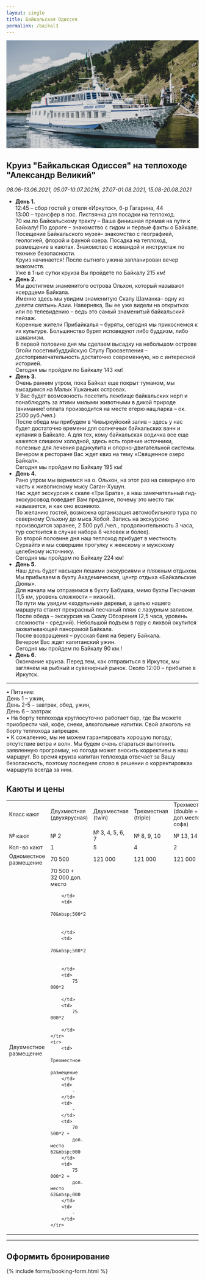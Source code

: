 ```yaml
---
layout: single
title: Байкальская Одиссея
permalink: /baikal3
---
```


![Теплоход "Александр Великий"](/assets/images/baikal/alexander.jpg)

## Круиз  "Байкальская Одиссея" на теплоходе "Александр Великий" 
*08.06-13.06.2021, 05.07-10.07.2021б, 27.07-01.08.2021, 15.08-20.08.2021*

* **День 1.**  
12:45 – сбор гостей у отеля «Иркутск», б-р Гагарина, 44  
13:00 – трансфер в пос. Листвянка для посадки на теплоход.  
70 км.по Байкальскому тракту – Ваша финишная прямая на пути к Байкалу! По дороге – знакомство с гидом и первые факты о Байкале.  
Посещение Байкальского музея– знакомство с географией, геологией, флорой и фауной озера. Посадка на теплоход, размещение в каютах. Знакомство с командой и инструктаж по технике безопасности.   
Круиз начинается! После сытного ужина запланирован вечер знакомств.  
Уже в 1-ые сутки круиза Вы пройдете по Байкалу 215 км!  
* **День 2.**  
Мы достигнем знаменитого острова Ольхон, который называют «сердцем» Байкала.   
Именно здесь мы увидим знаменитую Скалу Шаманка– одну из девяти святынь Азии. Наверняка, Вы ее уже видели на открытках или по телевидению – ведь это самый знаменитый байкальский пейзаж.  
Коренные жители Прибайкалья – буряты, сегодня мы прикоснемся к их культуре. Большинство бурят исповедуют либо буддизм, либо шаманизм.  
В первой половине дня мы сделаем высадку на небольшом острове Огойи посетимбуддийскую Ступу Просветления – достопримечательность достаточно современную, но с интересной историей.  
Сегодня мы пройдем по Байкалу 143 км!
* **День 3.**  
Очень ранним утром, пока Байкал еще покрыт туманом, мы высадимся на Малых Ушканьих островах.  
У Вас будет возможность посетить лежбище байкальских нерп и понаблюдать за этими милыми животными в дикой природе (внимание! оплата производится на месте егерю нац.парка – ок. 2500 руб./чел.)  
После обеда мы прибудем в Чивыркуйский залив – здесь у нас будет достаточно времени для солнечных байкальских ванн и купания в Байкале. А для тех, кому байкальская водичка все еще кажется слишком холодной, здесь есть горячие источники, полезные для лечения радикулита и опорно-двигательной системы.  
Вечером в ресторане Вас ждет квиз на тему «Священное озеро Байкал».  
Сегодня мы пройдем по Байкалу 195 км!  
* **День 4.**  
Рано утром мы вернемся на о. Ольхон, на этот раз на северную его часть к живописному мысу Саган-Хушун.  
Нас ждет экскурсия к скале «Три Брата», а наш замечательный гид-экскурсовод поведает Вам предание, почему это место так называется, и как оно возникло.  
По желанию гостей, возможна организация автомобильного тура по северному Ольхону до мыса Хобой. Запись на экскурсию производится заранее, 2 500 руб./чел., продолжительность 3 часа, тур состоится в случае набора 8 человек и более).  
Во второй половине дня наш теплоход прибудет в местность Сурхайтэ и мы совершим прогулку к женскому и мужскому целебному источнику.  
Сегодня мы пройдем по Байкалу 224 км!  
* **День 5.**  
Наш день будет насыщен пешими экскурсиями и пляжным отдыхом.  
Мы прибываем в бухту Академическая, центр отдыха «Байкальские Дюны».  
Для начала мы отправимся в бухту Бабушка, мимо бухты Песчаная (1,5 км, уровень сложности – низкий).  
По пути мы увидим «ходульные» деревья, а целью нашего маршрута станет прекрасный песчаный пляж с лазурным заливом.  
После обеда – экскурсия на Скалу Обозрения (2,5 часа, уровень сложности – средний). Небольшой подъем в гору с лихвой окупится захватывающей панорамой Байкала.  
После возвращения – русская баня на берегу Байкала.   
Вечером Вас ждет капитанский ужин.  
Сегодня мы пройдем по Байкалу 90 км.!  
* **День 6.**  
Окончание круиза. Перед тем, как отправиться в Иркутск, мы заглянем на рыбный и сувенирный рынок. Около 12:00 – прибытие в Иркутск.  

******
  
• Питание:  
День 1 – ужин,  
День 2-5 – завтрак, обед, ужин,  
День 6 – завтрак   
• На борту теплохода круглосуточно работает бар, где Вы можете приобрести чай, кофе, снеки, алкогольные напитки. Свой алкоголь на борту теплохода запрещен.    
• К сожалению, мы не можем гарантировать хорошую погоду, отсутствие ветра и волн. Мы будем очень стараться выполнить заявленную программу, но погода может вносить коррективы в наш маршрут. Во время круиза капитан теплохода отвечает за Вашу безопасность, поэтому последнее слово в решении о корректировках маршрута всегда за ним.  


## Каюты и цены  

<table>
	<tr>
		<td>
			Класс
			кают
		</td>
		<td>
			Двухместная
			(двухярусная)
		</td>
		<td>
			Двухместная
			(twin)
		</td>
		<td>
			Трехместная
			(triple)
		</td>
		<td>
			Трехместная
			(double
			+ доп.место софа)
		</td>
		<td>
			Семейная
			(double)
		</td>
	</tr>
	<tr>
		<td>
			№ кают
		</td>
		<td>
			№ 2
		</td>
		<td>
			№ 3, 4,
			5, 6, 7
		</td>
		<td>
			№ 8, 9,
			10
		</td>
		<td>
			№ 13,
			14
		</td>
		<td>
			№ 11,
			12
		</td>
	</tr>
	<tr>
		<td>
			Кол-во
			кают
		</td>
		<td>
			1
		</td>
		<td>
			5
		</td>
		<td>
			4
		</td>
		<td>
			2
		</td>
		<td>
			2
		</td>
	</tr>
	<tr>
		<td>
			Одноместное
			размещение
		</td>
		<td>
			70
			500
		</td>
		<td>
			121&nbsp;000
		</td>
		<td>
			121&nbsp;000
		</td>
		<td>
			121&nbsp;000
		</td>
		<td>
			121&nbsp;000
		</td>
	</tr>
	<tr>
		<td>
			Двухместное
			размещение
		</td>
		<td>
			70&nbsp;500
			+ 32&nbsp;000 доп. место 
			
		</td>
		<td>
			70&nbsp;500*2
			
			
		</td>
		<td>
			70&nbsp;500*2
			
			
		</td>
		<td>
			75 000*2 
			
		</td>
		<td>
			75 000*2 
			
		</td>
	</tr>
	<tr>
		<td>
			Трехместное
			размещение
		</td>
		<td>
			-
		</td>
		<td>
			-
		</td>
		<td>
			70 500*2 +
			доп. место 62&nbsp;000
		</td>
		<td>
			75 000*2 +
			доп. место 62&nbsp;000
		</td>
		<td>
			-
		</td>
	</tr>
</table>

*******
## Оформить бронирование

{% include forms/booking-form.html %}